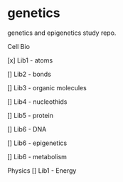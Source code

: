 # genetics
genetics and epigenetics study repo.

Cell Bio

[x] Lib1 - atoms

[] Lib2 - bonds

[] Lib3 - organic molecules

[] Lib4 - nucleothids

[] Lib5 - protein

[] Lib6 - DNA

[] Lib6 - epigenetics

[] Lib6 - metabolism


Physics
[] Lib1 - Energy

